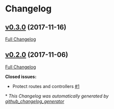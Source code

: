 # Changelog

## [v0.3.0](https://github.com/afdev82/solidus_catalog_mode/tree/v0.3.0) (2017-11-16)

[Full Changelog](https://github.com/afdev82/solidus_catalog_mode/compare/v0.2.0...v0.3.0)

## [v0.2.0](https://github.com/afdev82/solidus_catalog_mode/tree/v0.2.0) (2017-11-06)

[Full Changelog](https://github.com/afdev82/solidus_catalog_mode/compare/8baefaccffbd9de56324e705a3a3b2580482f092...v0.2.0)

**Closed issues:**

- Protect routes and controllers [\#1](https://github.com/afdev82/solidus_catalog_mode/issues/1)



\* *This Changelog was automatically generated by [github_changelog_generator](https://github.com/github-changelog-generator/github-changelog-generator)*
